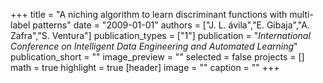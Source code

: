 +++
title = "A niching algorithm to learn discriminant functions with multi-label patterns"
date = "2009-01-01"
authors = ["J. L. ávila","E. Gibaja","A. Zafra","S. Ventura"]
publication_types = ["1"]
publication = "_International Conference on Intelligent Data Engineering and Automated Learning_"
publication_short = ""
image_preview = ""
selected = false
projects = []
math = true
highlight = true
[header]
image = ""
caption = ""
+++

